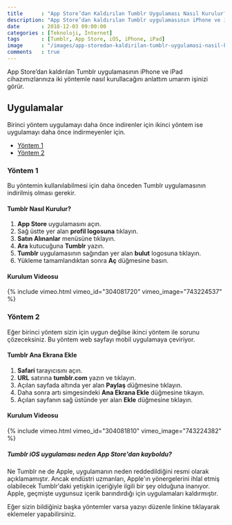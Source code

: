 ```yaml
--- 
title      : "App Store’dan Kaldırılan Tumblr Uygulaması Nasıl Kurulur?" 
description: "App Store’dan kaldırılan Tumblr uygulamasının iPhone ve iPad cihazımızlarınıza iki yöntemle nasıl kurullacağını anlattım umarım işinizi görür." 
date       : 2018-12-03 09:00:00 
categories : [Teknoloji, İnternet] 
tags       : [Tumblr, App Store, iOS, iPhone, iPad] 
image      : "/images/app-storedan-kaldirilan-tumblr-uygulamasi-nasil-kurulur.png" 
comments   : true 
--- 
```


App Store’dan kaldırılan Tumblr uygulamasının iPhone ve iPad cihazımızlarınıza iki yöntemle nasıl kurullacağını anlattım umarım işinizi görür. 

## Uygulamalar

Birinci yöntem uygulamayı daha önce indirenler için ikinci yöntem ise uygulamayı daha önce indirmeyenler için. 

- [Yöntem 1](#yöntem-1)
- [Yöntem 2](#yöntem-2)

### Yöntem 1

Bu yöntemin kullanılabilmesi için daha önceden Tumblr uygulamasının indirilmiş olması gerekir. 

#### Tumblr Nasıl Kurulur?

1. **App Store** uygulamasını açın.
2. Sağ üstte yer alan **profil logosuna** tıklayın.
3. **Satın Alınanlar** menüsüne tıklayın. 
4. **Ara** kutucuğuna **Tumblr** yazın.
5. **Tumblr** uygulamasının sağından yer alan **bulut** logosuna tıklayın.
6. Yükleme tamamlandıktan sonra **Aç** düğmesine basın. 

#### Kurulum Videosu 

{% include vimeo.html vimeo_id="304081720" vimeo_image="743224537" %}

### Yöntem 2

Eğer birinci yöntem sizin için uygun değilse ikinci yöntem ile sorunu çözeceksiniz. Bu yöntem web sayfayı mobil uygulamaya çeviriyor.  

#### Tumblr Ana Ekrana Ekle

1. **Safari** tarayıcısını açın. 
2. **URL** satırına **tumblr.com** yazın ve tıklayın.
3. Açılan sayfada altında yer alan **Paylaş** düğmesine tıklayın.
4. Daha sonra artı simgesindeki **Ana Ekrana Ekle** düğmesine tıkayın.
5. Açılan sayfanın sağ üstünde yer alan **Ekle** düğmesine tıklayın. 

#### Kurulum Videosu 

{% include vimeo.html vimeo_id="304081810" vimeo_image="743224382" %}

##### Tumblr iOS uygulaması neden App Store'dan kayboldu?

Ne Tumblr ne de Apple, uygulamanın neden reddedildiğini resmi olarak açıklamamıştır. Ancak endüstri uzmanları, Apple'ın yönergelerini ihlal etmiş olabilecek Tumblr'daki yetişkin içeriğiyle ilgili bir şey olduğuna inanıyor. Apple, geçmişte uygunsuz içerik barındırdığı için uygulamaları kaldırmıştır.

Eğer sizin bildiğiniz başka yöntemler varsa yazıyı düzenle linkine tıklayarak eklemeler yapabilirsiniz.
